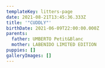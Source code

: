 ```yaml
---
templateKey: litters-page
date: 2021-08-21T13:45:36.333Z
title: '"CUDDLY"'
birthDate: 2021-06-09T22:00:00.000Z
parents:
  father: UMBERTO Petit&Blanc
  mother: LABENIDO LIMITED EDITION
puppies: []
galleryImages: []
---
```


